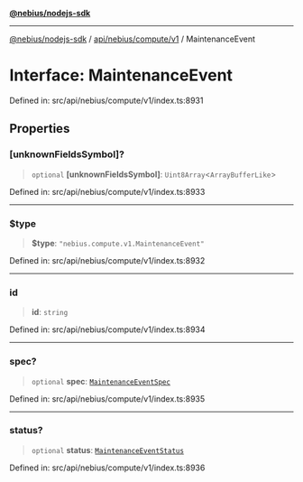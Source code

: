 [**@nebius/nodejs-sdk**](../../../../../README.md)

---

[@nebius/nodejs-sdk](../../../../../README.md) / [api/nebius/compute/v1](../README.md) / MaintenanceEvent

# Interface: MaintenanceEvent

Defined in: src/api/nebius/compute/v1/index.ts:8931

## Properties

### \[unknownFieldsSymbol\]?

> `optional` **\[unknownFieldsSymbol\]**: `Uint8Array`\<`ArrayBufferLike`\>

Defined in: src/api/nebius/compute/v1/index.ts:8933

---

### $type

> **$type**: `"nebius.compute.v1.MaintenanceEvent"`

Defined in: src/api/nebius/compute/v1/index.ts:8932

---

### id

> **id**: `string`

Defined in: src/api/nebius/compute/v1/index.ts:8934

---

### spec?

> `optional` **spec**: [`MaintenanceEventSpec`](MaintenanceEventSpec.md)

Defined in: src/api/nebius/compute/v1/index.ts:8935

---

### status?

> `optional` **status**: [`MaintenanceEventStatus`](MaintenanceEventStatus.md)

Defined in: src/api/nebius/compute/v1/index.ts:8936
